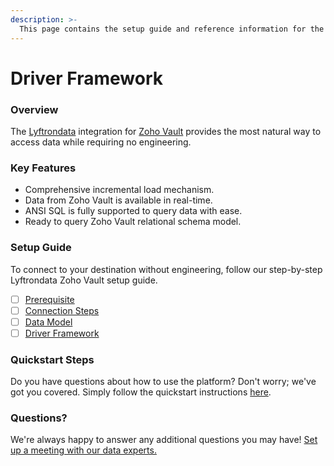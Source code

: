 ```yaml
---
description: >-
  This page contains the setup guide and reference information for the Zoho Vault source connector.
---
```


# Driver Framework

### Overview

The [Lyftrondata](https://www.lyftrondata.com/) integration for [Zoho Vault](None) provides the most natural way to access data while requiring no engineering.

### Key Features

* Comprehensive incremental load mechanism.
* Data from Zoho Vault is available in real-time.&#x20;
* ANSI SQL is fully supported to query data with ease.
* Ready to query Zoho Vault relational schema model.

### Setup Guide

To connect to your destination without engineering, follow our step-by-step Lyftrondata Zoho Vault setup guide.

* [ ] [Prerequisite](../prerequisite.md)
* [ ] [Connection Steps](../connection-steps.md)
* [ ] [Data Model](../data-model/erd.md)
* [ ] [Driver Framework](../driver-framework/)

### Quickstart Steps

Do you have questions about how to use the platform? Don't worry; we've got you covered. Simply follow the quickstart instructions [here](../driver-framework/README.md).

### Questions? <a href="#questions" id="questions"></a>

We're always happy to answer any additional questions you may have! [Set up a meeting with our data experts.](https://www.lyftrondata.com/book-a-meeting/)


